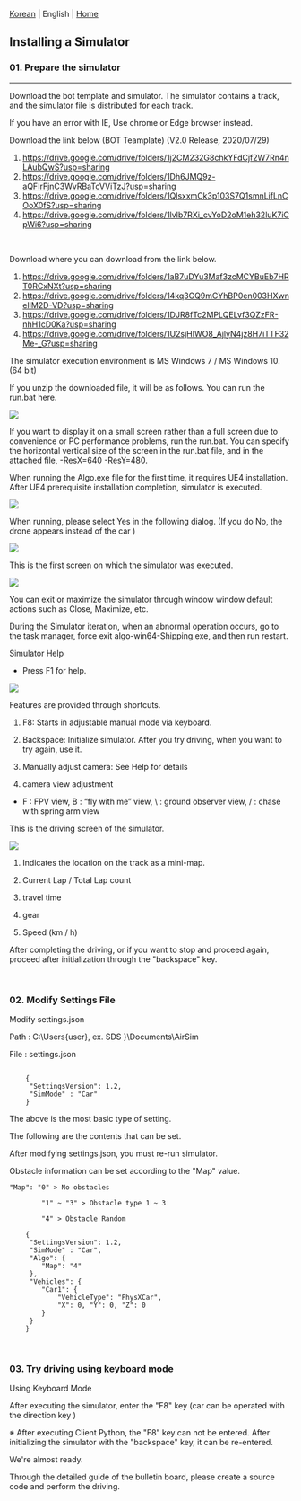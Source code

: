 [Korean](./Readme.md) | English  | [Home](../README_Eng.md)

## Installing a Simulator
### 01. Prepare the simulator
--------------------------------

Download the bot template and simulator. The simulator contains a track, and the simulator file is distributed for each track.


If you have an error with IE, Use chrome or Edge browser instead.

Download the link below (BOT Teamplate) (V2.0 Release, 2020/07/29)
1. https://drive.google.com/drive/folders/1j2CM232G8chkYFdCjf2W7Rn4nLAubQwS?usp=sharing
2. https://drive.google.com/drive/folders/1Dh6JMQ9z-aQFIrFjnC3WvRBaTcVViTzJ?usp=sharing
3. https://drive.google.com/drive/folders/1QlsxxmCk3p103S7Q1smnLifLnCOoX0fS?usp=sharing
4. https://drive.google.com/drive/folders/1lvlb7RXi_cvYoD2oM1eh32luK7iCpWi6?usp=sharing

<br>

Download where you can download from the link below.
1.  https://drive.google.com/drive/folders/1aB7uDYu3Maf3zcMCYBuEb7HRT0RCxNXt?usp=sharing
2.  https://drive.google.com/drive/folders/14kq3GQ9mCYhBP0en003HXwnelIM2D-VD?usp=sharing
3.  https://drive.google.com/drive/folders/1DJR8fTc2MPLQELvf3QZzFR-nhH1cD0Ka?usp=sharing
4.  https://drive.google.com/drive/folders/1U2sjHIWO8_AjlyN4jz8H7iTTF32Me-_G?usp=sharing


The simulator execution environment is MS Windows 7 / MS Windows 10. (64 bit)

If you unzip the downloaded file, it will be as follows. You can run the run.bat here.

<img src='./Images/sim_install_guide_1.jpg'>
<br>

If you want to display it on a small screen rather than a full screen due to convenience or PC performance problems, run the run.bat. You can specify the horizontal vertical size of the screen in the run.bat file, and in the attached file, -ResX=640 -ResY=480.

When running the Algo.exe file for the first time, it requires UE4 installation. After UE4 prerequisite installation completion, simulator is executed.

<img src='./Images/2.png'>
<br>

When running, please select Yes in the following dialog. (If you do No, the drone appears instead of the car )

<img src='./Images/3.png'>
<br>
	  
This is the first screen on which the simulator was executed.

<img src='./Images/sim_install_guide_2.jpg'>
<br>

You can exit or maximize the simulator through window window default actions such as Close, Maximize, etc.

During the Simulator iteration, when an abnormal operation occurs, go to the task manager, force exit algo-win64-Shipping.exe, and then run restart.


Simulator Help

- Press F1 for help.

<img src='./Images/sim_install_guide_3.jpg'>
<br>

Features are provided through shortcuts.

1. F8: Starts in adjustable manual mode via keyboard.

2. Backspace: Initialize simulator. After you try driving, when you want to try again, use it.

3. Manually adjust camera: See Help for details

4. camera view adjustment

- F : FPV view, B : “fly with me” view, \ : ground observer view, / : chase with spring arm view

This is the driving screen of the simulator.

<img src='./Images/sim_install_guide_4.jpg'>

1. Indicates the location on the track as a mini-map.

2. Current Lap / Total Lap count

3. travel time

4. gear

5. Speed (km / h)

After completing the driving, or if you want to stop and proceed again, proceed after initialization through the "backspace" key.


<br>

### 02. Modify Settings File

Modify settings.json

Path : C:\Users\{user}, ex. SDS }\Documents\AirSim

File : settings.json 

```

    {
	 "SettingsVersion": 1.2,
	 "SimMode" : "Car"
    }
```	

The above is the most basic type of setting.

The following are the contents that can be set.

After modifying settings.json, you must re-run simulator.

Obstacle information can be set according to the "Map" value. 
 
```
"Map": "0" > No obstacles 
 
        "1" ~ "3" > Obstacle type 1 ~ 3 
 
        "4" > Obstacle Random
```

```
    {
	 "SettingsVersion": 1.2,
	 "SimMode" : "Car",
	 "Algo": {
	 	"Map": "4"
	 },
	 "Vehicles": {
	 	"Car1": {
			"VehicleType": "PhysXCar",
			"X": 0, "Y": 0, "Z": 0
		}
	 }
    }
```	


<br>

### 03. Try driving using keyboard mode

Using Keyboard Mode

After executing the simulator, enter the "F8" key (car can be operated with the direction key )

※ After executing Client Python, the "F8" key can not be entered. After initializing the simulator with the "backspace" key, it can be re-entered.

We're almost ready.

Through the detailed guide of the bulletin board, please create a source code and perform the driving.

<br>

